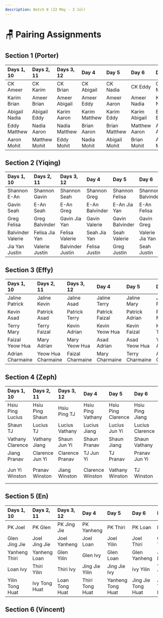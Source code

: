 ```yaml
---
description: Batch 8 (22 May - 3 Jul)
---
```


# 🪑 Pairing Assignments

## Section 1 \(Porter\)

| Days 1, 10 | Days 2, 11 | Days 3, 12 | Day 4 | Day 5 | Day 6 | Day 7 | Day 8 | Day 9 |
| :--- | :--- | :--- | :--- | :--- | :--- | :--- | :--- | :--- |
| CK Ameer | CK Karim | CK Brian | CK Abigail | CK Nadia | CK Eddy | CK Matthew | CK Aaron | Ameer Karim |
| Karim Brian | Ameer Brian | Ameer Abigail | Ameer Eddy | Ameer Aaron | Ameer Nadia | Karim Nadia | Ameer Matthew | Brian Nadia |
| Abigail Nadia | Abigail Eddy | Karim Aaron | Karim Matthew | Karim Eddy | Karim Abigail | Brian Eddy | Brian Abigail | Abigail Matthew |
| Eddy Matthew | Nadia Aaron | Nadia Matthew | Brian Aaron | Brian Matthew | Matthew Aaron | Abigail Aaron | Nadia Eddy | Eddy Aaron |
| Aaron Mohit | Matthew Mohit | Eddy Mohit | Nadia Mohit | Abigail Mohit | Brian Mohit | Ameer Mohit | Karim Mohit | CK Mohit |

## Section 2 \(Yiqing\)

| Days 1, 10 | Days 2, 11 | Days 3, 12 | Day 4 | Day 5 | Day 6 | Day 7 | Day 8 | Day 9 |
| :--- | :--- | :--- | :--- | :--- | :--- | :--- | :--- | :--- |
| Shannon E-An | Shannon Gavin | Shannon Seah | Shannon Greg | Shannon Felisa | Shannon Balvinder | Shannon Valerie | Shannon Jia Yan | E-An Gavin |
| Gavin Seah | E-An Seah | E-An Greg | E-An Balvinder | E-An Jia Yan | E-An Felisa | Gavin Felisa | E-An Valerie | Seah Felisa |
| Greg Felisa | Greg Balvinder | Gavin Jia Yan | Gavin Valerie | Gavin Balvinder | Gavin Greg | Seah Balvinder | Seah Greg | Greg Valerie |
| Balvinder Valerie | Felisa Jia Yan | Felisa Valerie | Seah Jia Yan | Seah Valerie | Valerie Jia Yan | Greg Jia Yan | Felisa Balvinder | Balvinder Jia Yan |
| Jia Yan Justin | Valerie Justin | Balvinder Justin | Felisa Justin | Greg Justin | Seah Justin | E-An Justin | Gavin Justin | Shannon Justin |

## Section 3 \(Effy\)

| Days 1, 10 | Days 2, 11 | Days 3, 12 | Day 4 | Day 5 | Day 6 | Day 7 | Day 8 | Day 9 |
| :--- | :--- | :--- | :--- | :--- | :--- | :--- | :--- | :--- |
| Jaline Patrick | Jaline Kevin | Jaline Asad | Jaline Terry | Jaline Mary | Jaline Faizal | Jaline Yeow Hua | Jaline Adrian | Patrick Kevin |
| Kevin Asad | Patrick Asad | Patrick Terry | Patrick Faizal | Patrick Adrian | Patrick Mary | Kevin Mary | Patrick Yeow Hua | Asad Mary |
| Terry Mary | Terry Faizal | Kevin Adrian | Kevin Yeow Hua | Kevin Faizal | Kevin Terry | Asad Faizal | Asad Terry | Terry Yeow Hua |
| Faizal Yeow Hua | Mary Adrian | Mary Yeow Hua | Asad Adrian | Asad Yeow Hua | Yeow Hua Adrian | Terry Adrian | Mary Faizal | Faizal Adrian |
| Adrian Charmaine | Yeow Hua Charmaine | Faizal Charmaine | Mary Charmaine | Terry Charmaine | Asad Charmaine | Patrick Charmaine | Kevin Charmaine | Jaline Charmaine |

## Section 4 \(Zeph\)

| Days 1, 10 | Days 2, 11 | Days 3, 12 | Day 4 | Day 5 | Day 6 | Day 7 | Day 8 | Day 9 |
| :--- | :--- | :--- | :--- | :--- | :--- | :--- | :--- | :--- |
| Hsiu Ping Lucius | Hsiu Ping Shaun | Hsiu Ping TJ | Hsiu Ping Vathany | Hsiu Ping Clarence | Hsiu Ping Jiang | Hsiu Ping Pranav | Hsiu Ping Jun Yi | Lucius Shaun |
| Shaun TJ | Lucius TJ | Lucius Vathany | Lucius Jiang | Lucius Jun Yi | Lucius Clarence | Shaun Clarence | Lucius Pranav | TJ Clarence |
| Vathany Clarence | Vathany Jiang | Shaun Jun Yi | Shaun Pranav | Shaun Jiang | Shaun Vathany | TJ Jiang | TJ Vathany | Vathany Pranav |
| Jiang Pranav | Clarence Jun Yi | Clarence Pranav | TJ Jun Yi | TJ Pranav | Pranav Jun Yi | Vathany Jun Yi | Clarence Jiang | Jiang Jun Yi |
| Jun Yi Winston | Pranav Winston | Jiang Winston | Clarence Winston | Vathany Winston | TJ Winston | Lucius Winston | Shaun Winston | Hsiu Ping Winston |

## Section 5 \(En\)

| Days 1, 10 | Days 2, 11 | Days 3, 12 | Day 4 | Day 5 | Day 6 | Day 7 | Day 8 | Day 9 |
| :--- | :--- | :--- | :--- | :--- | :--- | :--- | :--- | :--- |
| PK Joel | PK Glen | PK Jing Jie | PK Yanheng | PK Thiri | PK Loan | PK Ivy | PK Yilin | Joel Glen |
| Glen Jing Jie | Joel Jing Jie | Joel Yanheng | Joel Loan | Joel Yilin | Joel Thiri | Glen Thiri | Joel Ivy | Jing Jie Thiri |
| Yanheng Thiri | Yanheng Loan | Glen Yilin | Glen Ivy | Glen Loan | Glen Yanheng | Jing Jie Loan | Jing Jie Yanheng | Yanheng Ivy |
| Loan Ivy | Thiri Yilin | Thiri Ivy | Jing Jie Yilin | Jing Jie Ivy | Ivy Yilin | Yanheng Yilin | Thiri Loan | Loan Yilin |
| Yilin Tong Huat | Ivy Tong Huat | Loan Tong Huat | Thiri Tong Huat | Yanheng Tong Huat | Jing Jie Tong Huat | Joel Tong Huat | Glen Tong Huat | PK Tong Huat |

## Section 6 \(Vincent\)

